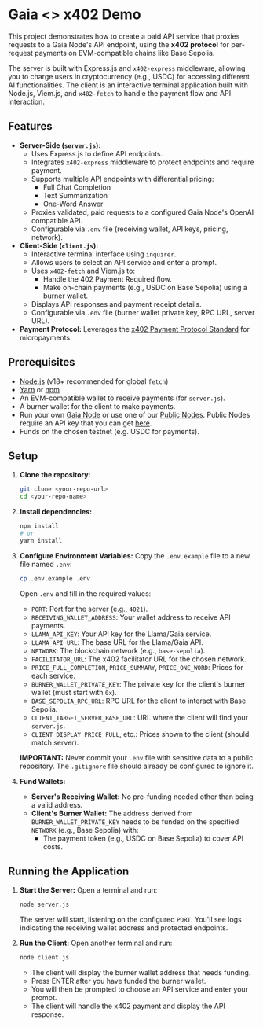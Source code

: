 # Gaia <> x402 Demo

This project demonstrates how to create a paid API service that proxies requests to a Gaia Node's API endpoint, using the **x402 protocol** for per-request payments on EVM-compatible chains like Base Sepolia.

The server is built with Express.js and `x402-express` middleware, allowing you to charge users in cryptocurrency (e.g., USDC) for accessing different AI functionalities. The client is an interactive terminal application built with Node.js, Viem.js, and `x402-fetch` to handle the payment flow and API interaction.

## Features

*   **Server-Side (`server.js`):**
    *   Uses Express.js to define API endpoints.
    *   Integrates `x402-express` middleware to protect endpoints and require payment.
    *   Supports multiple API endpoints with differential pricing:
        *   Full Chat Completion
        *   Text Summarization
        *   One-Word Answer
    *   Proxies validated, paid requests to a configured Gaia Node's OpenAI compatible API.
    *   Configurable via `.env` file (receiving wallet, API keys, pricing, network).
*   **Client-Side (`client.js`):**
    *   Interactive terminal interface using `inquirer`.
    *   Allows users to select an API service and enter a prompt.
    *   Uses `x402-fetch` and Viem.js to:
        *   Handle the 402 Payment Required flow.
        *   Make on-chain payments (e.g., USDC on Base Sepolia) using a burner wallet.
    *   Displays API responses and payment receipt details.
    *   Configurable via `.env` file (burner wallet private key, RPC URL, server URL).
*   **Payment Protocol:** Leverages the [x402 Payment Protocol Standard](https://x402.org) for micropayments.

## Prerequisites

*   [Node.js](https://nodejs.org/) (v18+ recommended for global `fetch`)
*   [Yarn](https://yarnpkg.com/) or [npm](https://www.npmjs.com/)
*   An EVM-compatible wallet to receive payments (for `server.js`).
*   A burner wallet for the client to make payments.
*   Run your own [Gaia Node](https://docs.gaianet.ai/getting-started/quick-start) or use one of our [Public Nodes](https://docs.gaianet.ai/nodes/). Public Nodes require an API key that you can get [here](https://docs.gaianet.ai/getting-started/authentication).
*   Funds on the chosen testnet (e.g. USDC for payments).

## Setup

1.  **Clone the repository:**
    ```bash
    git clone <your-repo-url>
    cd <your-repo-name>
    ```

2.  **Install dependencies:**
    ```bash
    npm install
    # or
    yarn install
    ```

3.  **Configure Environment Variables:**
    Copy the `.env.example` file to a new file named `.env`:
    ```bash
    cp .env.example .env
    ```
    Open `.env` and fill in the required values:
    *   `PORT`: Port for the server (e.g., `4021`).
    *   `RECEIVING_WALLET_ADDRESS`: Your wallet address to receive API payments.
    *   `LLAMA_API_KEY`: Your API key for the Llama/Gaia service.
    *   `LLAMA_API_URL`: The base URL for the Llama/Gaia API.
    *   `NETWORK`: The blockchain network (e.g., `base-sepolia`).
    *   `FACILITATOR_URL`: The x402 facilitator URL for the chosen network.
    *   `PRICE_FULL_COMPLETION`, `PRICE_SUMMARY`, `PRICE_ONE_WORD`: Prices for each service.
    *   `BURNER_WALLET_PRIVATE_KEY`: The private key for the client's burner wallet (must start with `0x`).
    *   `BASE_SEPOLIA_RPC_URL`: RPC URL for the client to interact with Base Sepolia.
    *   `CLIENT_TARGET_SERVER_BASE_URL`: URL where the client will find your `server.js`.
    *   `CLIENT_DISPLAY_PRICE_FULL`, etc.: Prices shown to the client (should match server).

    **IMPORTANT:** Never commit your `.env` file with sensitive data to a public repository. The `.gitignore` file should already be configured to ignore it.

4.  **Fund Wallets:**
    *   **Server's Receiving Wallet:** No pre-funding needed other than being a valid address.
    *   **Client's Burner Wallet:** The address derived from `BURNER_WALLET_PRIVATE_KEY` needs to be funded on the specified `NETWORK` (e.g., Base Sepolia) with:
        *   The payment token (e.g., USDC on Base Sepolia) to cover API costs.

## Running the Application

1.  **Start the Server:**
    Open a terminal and run:
    ```bash
    node server.js
    ```
    The server will start, listening on the configured `PORT`. You'll see logs indicating the receiving wallet address and protected endpoints.

2.  **Run the Client:**
    Open another terminal and run:
    ```bash
    node client.js
    ```
    *   The client will display the burner wallet address that needs funding.
    *   Press ENTER after you have funded the burner wallet.
    *   You will then be prompted to choose an API service and enter your prompt.
    *   The client will handle the x402 payment and display the API response.